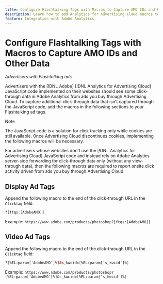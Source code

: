 ```yaml
---
title: Configure Flashtalking Tags with Macros to Capture AMO IDs and Other Data
description: Learn how to add Analytics for Advertising Cloud macros to Flashtalking ad tags
feature: Integration with Adobe Analytics
---
```

# Configure Flashtalking Tags with Macros to Capture AMO IDs and Other Data

<!-- This doesn't apply specifically to Analytics for Advertising Cloud; it can also apply to any type of Analytics integration?  Or should this be in a generic "Tracking" chapter of DSP help (or a cross-product chapter)? -->

<!-- Joe has links to internal docs, and one on Document Cloud that maybe is meant to be external-facing (?) but doesn't work. -->

*Advertisers with Flashtalking ads*

Advertisers with the [!DNL Adobe] [!DNL Analytics for Advertising Cloud] JavaScript code implemented on their websites should see some click-through data in Adobe Analytics from ads you buy through Advertising Cloud. To capture additional click-through data that isn't captured through the JavaScript code<!-- give example of what that might include-->, add the macros in the following sections to your Flashtalking ad tags.

>[!NOTE]
>
>The JavaScript code is a solution for click tracking only while cookies are still available. Once Advertising Cloud discontinues cookies, implementing the following macros will be necessary.

For advertisers whose websites don't use the [!DNL Analytics for Advertising Cloud] JavaScript code and instead rely on Adobe Analytics server-side forwarding for click-through data only (without any view-through data), then the following macros are required to report onsite click activity <!-- What does "click only" mean? And  still no view-through data? --> driven from ads you buy through Advertising Cloud.

## Display Ad Tags

Append the following macro to the end of the click-through URL in the `Clicktag` field:

```html
?[ftqs:[AdobeAMO]]
```

Example:  `https://www.adobe.com/products/photoshop?[ftqs:[AdobeAMO]]`

## Video Ad Tags

Append the following macro to the end of the click-through URL in the `Clicktag` field:

```html
?[%EL:param['AdobeAMO']%]&s_kwcid=[%EL:param['s_kwcid']%]
```

Example:  `https://www.adobe.com/products/photoshop?[%EL:param['AdobeAMO']%]&s_kwcid=[%EL:param['s_kwcid']%]`
